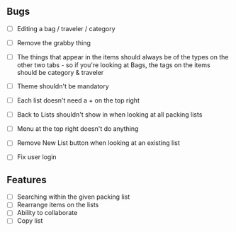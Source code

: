 ## Bugs
- [ ] Editing a bag / traveler / category
- [ ] Remove the grabby thing
- [ ] The things that appear in the items should always be of the types on the other two tabs - so if you're looking at Bags, the tags on the items should be category & traveler
- [ ] Theme shouldn't be mandatory
- [ ] Each list doesn't need a + on the top right
- [ ] Back to Lists shouldn't show in when looking at all packing lists
- [ ] Menu at the top right doesn't do anything
- [ ] Remove New List button when looking at an existing list
- [ ] Fix user login


## Features
- [ ] Searching within the given packing list
- [ ] Rearrange items on the lists
- [ ] Ability to collaborate
- [ ] Copy list

